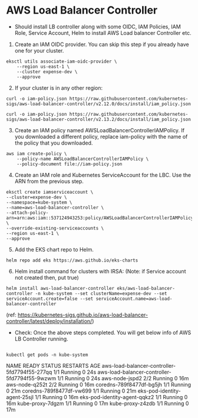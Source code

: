 # AWS Load Balancer Controller

* Should install LB controller along with some OIDC, IAM Policies, IAM Role, Service Account, Helm to install AWS Load balancer Controller etc.

1. Create an IAM OIDC provider. You can skip this step if you already have one for your cluster.
```
eksctl utils associate-iam-oidc-provider \
    --region us-east-1 \
    --cluster expense-dev \
    --approve
```
2. If your cluster is in any other region:
```
curl -o iam-policy.json https://raw.githubusercontent.com/kubernetes-sigs/aws-load-balancer-controller/v2.12.0/docs/install/iam_policy.json

curl -o iam-policy.json https://raw.githubusercontent.com/kubernetes-sigs/aws-load-balancer-controller/v2.13.2/docs/install/iam_policy.json

```
3. Create an IAM policy named AWSLoadBalancerControllerIAMPolicy. If you downloaded a different policy, replace iam-policy with the name of the policy that you downloaded.
```
aws iam create-policy \
    --policy-name AWSLoadBalancerControllerIAMPolicy \
    --policy-document file://iam-policy.json
```
4. Create an IAM role and Kubernetes ServiceAccount for the LBC. Use the ARN from the previous step.
```
eksctl create iamserviceaccount \
--cluster=expense-dev \
--namespace=kube-system \
--name=aws-load-balancer-controller \
--attach-policy-arn=arn:aws:iam::537124943253:policy/AWSLoadBalancerControllerIAMPolicy \
--override-existing-serviceaccounts \
--region us-east-1 \
--approve
```

5. Add the EKS chart repo to Helm.
```
helm repo add eks https://aws.github.io/eks-charts
```

6. Helm install command for clusters with IRSA: (Note: if Service account not created then, put true)
```
helm install aws-load-balancer-controller eks/aws-load-balancer-controller -n kube-system --set clusterName=expense-dev --set serviceAccount.create=false --set serviceAccount.name=aws-load-balancer-controller
```
(ref: https://kubernetes-sigs.github.io/aws-load-balancer-controller/latest/deploy/installation/)

* Check: Once the above steps completed. You will get below info of AWS LB Controller running.
```

kubectl get pods -n kube-system
```
NAME                                            READY   STATUS    RESTARTS   AGE
aws-load-balancer-controller-5fd7794f55-277qq   1/1     Running   0          24s
aws-load-balancer-controller-5fd7794f55-9wzwm   1/1     Running   0          24s
aws-node-jspd2                                  2/2     Running   0          16m
aws-node-q252t                                  2/2     Running   0          16m
coredns-789f8477df-bg5jh                        1/1     Running   0          21m
coredns-789f8477df-vw699                        1/1     Running   0          21m
eks-pod-identity-agent-25sjl                    1/1     Running   0          16m
eks-pod-identity-agent-qqkz2                    1/1     Running   0          16m
kube-proxy-7dgzm                                1/1     Running   0          17m
kube-proxy-z4zdb                                1/1     Running   0          17m

